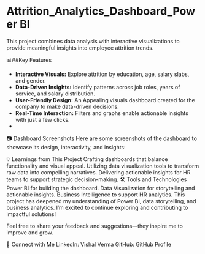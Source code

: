 # Attrition_Analytics_Dashboard_Power BI
This project combines data analysis with interactive visualizations to provide meaningful insights into employee attrition trends.

📊##Key Features
- **Interactive Visuals:** Explore attrition by education, age, salary slabs, and gender.
- **Data-Driven Insights:** Identify patterns across job roles, years of service, and salary distribution.
- **User-Friendly Design:** An Appealing visuals dashboard created for the company to make data-driven decisions.
- **Real-Time Interaction:** Filters and graphs enable actionable insights with just a few clicks.
- 
📷 Dashboard Screenshots
Here are some screenshots of the dashboard to showcase its design, interactivity, and insights:



💡 Learnings from This Project
Crafting dashboards that balance functionality and visual appeal.
Utilizing data visualization tools to transform raw data into compelling narratives.
Delivering actionable insights for HR teams to support strategic decision-making.
🛠 Tools and Technologies
Power BI for building the dashboard.
Data Visualization for storytelling and actionable insights.
Business Intelligence to support HR analytics.
This project has deepened my understanding of Power BI, data storytelling, and business analytics. I’m excited to continue exploring and contributing to impactful solutions!

Feel free to share your feedback and suggestions—they inspire me to improve and grow.

🔗 Connect with Me
LinkedIn: Vishal Verma
GitHub: GitHub Profile
